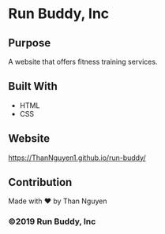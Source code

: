 # Run Buddy, Inc

## Purpose
A website that offers fitness training services. 

## Built With
* HTML
* CSS

## Website
https://ThanNguyen1.github.io/run-buddy/

## Contribution
Made with ❤️ by Than Nguyen

### ©️2019 Run Buddy, Inc 
